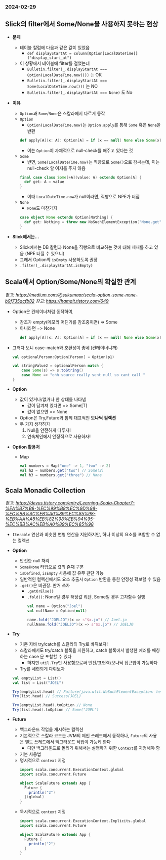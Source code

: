 ### 2024-02-29

## Slick의 filter에서 Some/None을 사용하지 못하는 현상
- **문제**
  - 테이블 칼럼에 다음과 같은 값이 있었음
    - `def displayStartAt = column[Option[LocalDateTime]]("display_start_at")`
  - 이 상황에서 테이블에 filter를 걸었는데
    - `Bulletin.filter(_.displayStartAt === Option(LocalDateTime.now()))` 는 OK
    - `Bulletin.filter(_.displayStartAt === Some(LocalDateTime.now()))` 는 NO
    - `Bulletin.filter(_.displayStartAt === None)` 도 No

- **이유**
  - `Option`과 `Some`/`None`은 스칼라에서 다르게 동작
  - `Option`
    - `Option(LocalDateTime.now)`는 `Option.apply`를 통해 `Some` 혹은 `None`을 반환
    ```scala
    def apply[A](x: A): Option[A] = if (x == null) None else Some(x)
    ```
    - 이는 `Option`이 자체적으로 null-check를 해주고 있다는 것
  - `Some`
    - 반면, `Some(LocalDateTime.now)`는 직빵으로 `Some()`으로 감싸는데, 이는 null-check 할 여지를 주지 않음
    ```scala
    final case class Some[+A](value: A) extends Option[A] {
      def get: A = value
    }
    ```
    - 이때 `LocalDateTime.now`가 null이라면, 직빵으로 NPE가 터짐
  - `None`
    - `None`도 마찬가지
    ```scala
    case object None extends Option[Nothing] {
      def get: Nothing = throw new NoSuchElementException("None.get")
    }
    ```

- **Slick에서는...**
  - Slick에서는 DB 칼럼과 None을 직빵으로 비교하는 것에 대해 제재를 하고 있음 (NPE 터질 수 있으니)
  - 그래서 Option의 `isEmpty` 사용하도록 권장
  - `.filter(_.displayStartAt.isEmpty)`

## Scala에서 Option/Some/None의 확실한 관계
*참고: https://medium.com/@sukumaar/scala-option-some-none-b9f735acfb82*
*참고: https://hamait.tistory.com/649*
- Option은 컨테이너처럼 동작하여, 
  - 참조가 empty(메모리 어딘가를 참조중이면) => Some
  - 아니라면 => None
    ```Scala
    def apply[A](x: A): Option[A] = if (x == null) None else Some(x)
    ```

- 그러다 보니 case-match와 호환성이 좋네 (컨테이너니까)
    ```scala
    val optionalPerson:Option[Person] = Option(p1)
    
    val stringValue2 = optionalPerson match {
        case Some(s) => s.toString()
        case None => "ohh source really sent null so cant call "
    }
    ```

- **Option**
  - 값이 있거나/없거나 한 상태를 나타냄
    - 값이 담겨져 있다면 => Some[T]
    - 값이 없으면 => None
  - Option은 Try,Future와 함께 대표적인 **모나딕 컬렉션**
  - 두 가지 생각하자
    1. Null을 안전하게 다루자!
    2. 연속체인에서 안정적으로 사용하자!

- **Option 활용처**
  - Map
    ```scala
    val numbers = Map("one" -> 1, "two" -> 2)
    val h2 = numbers.get("two") // Some(2)
    val h3 = numbers.get("three") // None
    ```

## Scala Monadic Collection
*참고: https://devus.tistory.com/entry/Learning-Scala-Chapter7-%EA%B7%B8-%EC%99%B8%EC%9D%98-%EC%BB%AC%EB%A0%89%EC%85%98-%EB%AA%A8%EB%82%98%EB%94%95-%EC%BB%AC%EB%A0%89%EC%85%98*
- `Iterable` 연산과 비슷한 변형 연산을 지원하지만, 하나 이상의 요소를 포함할 수 없는 컬렉션
- **Option**
  - 안전한 null 처리
  - `Some`/`None` 타입으로 값의 존재 구분
  - `isDefined`, `isEmpty` 사용해 값 유무 판단 가능
  - 일반적인 컬렉션에서도 요소 추출시 `Option` 반환을 통한 안정성 확보할 수 있음
  - `.get()`은 비권장. 딴거 쓰자
    - `.getOrElse()`
    - `.fold()`: None일 경우 해당값 리턴, Some일 경우 고차함수 실행
      ```scala
      val name = Option("Joel")
      val nullName = Option(null)
      
      name.fold("JOELJO")(x => s"$x.jo") // Joel.jo
      nullName.fold("JOELJO")(x => s"$x.jo") // JOELJO
      ```

- **Try**
  - 기존 자바 try/catch를 스칼라의 Try로 바꿔보자!
  - 스칼라에서도 try/catch 블록을 지원하고, catch 블록에서 발생한 에러를 매칭하는 case 문 포함할 수 있다
    - 하지만 `util.Try`만 사용함으로써 안전/표현력/모나딕 접근법이 가능하다
  - Try를 세련되게 다뤄보자
  ```scala
  val emptyList = List()
  val list = List("JOEL")
  
  Try(emptyList.head) // Failure(java.util.NoSuchElementException: head of empty list)
  Try(list.head) // Success(JOEL)
  
  Try(emptyList.head).toOption // None
  Try(list.head).toOption // Some("JOEL")
  ```

- **Future**
  - 백그라운드 작업을 개시하는 컬렉션
  - 기본적으로 스칼라 코드는 JVM의 메인 쓰레드에서 동작하나, `Future`의 사용은 별도 쓰레드에서 백그라운드 작업이 가능케 한다
    - 다만 백그라운드로 돌리기 위해서는 실행하기 위한 `Context`를 지정해야 함
  - 기본 사용법
  - 명시적으로 `context` 지정
    ```scala
    import scala.concurrent.ExecutionContext.global
    import scala.concurrent.Future
  
    object ScalaFuture extends App {
      Future {
        println("2")
      }(global)
    }
    ```
  - 묵시적으로 `context` 지정
    ```scala
    import scala.concurrent.ExecutionContext.Implicits.global
    import scala.concurrent.Future
  
    object ScalaFuture extends App {
      Future {
        println("2")
      }
    }
    ```
